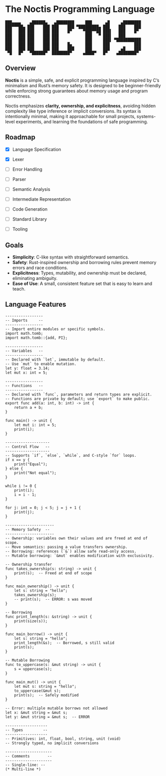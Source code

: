 # The Noctis Programming Language
```
███▄▄▄▄    ▄██████▄   ▄████████     ███      ▄█     ▄████████
███▀▀▀██▄ ███    ███ ███    ███ ▀█████████▄ ███    ███    ███
███   ███ ███    ███ ███    █▀     ▀███▀▀██ ███▌   ███    █▀
███   ███ ███    ███ ███            ███   ▀ ███▌   ███        
███   ███ ███    ███ ███            ███     ███▌ ▀███████████
███   ███ ███    ███ ███    █▄      ███     ███           ███
███   ███ ███    ███ ███    ███     ███     ███     ▄█    ███
 ▀█   █▀   ▀██████▀  ████████▀     ▄████▀   █▀    ▄████████▀
```                                                              
## Overview
**Noctis** is a simple, safe, and explicit programming language inspired by C’s minimalism and Rust’s memory safety. It is designed to be beginner-friendly while enforcing strong guarantees about memory usage and program correctness.  

Noctis emphasizes **clarity, ownership, and explicitness**, avoiding hidden complexity like type inference or implicit conversions. Its syntax is intentionally minimal, making it approachable for small projects, systems-level experiments, and learning the foundations of safe programming.

## Roadmap
- [X] Language Specification
- [X] Lexer
- [ ] Error Handling
- [ ] Parser
- [ ] Semantic Analysis
- [ ] Intermediate Representation
- [ ] Code Generation
- [ ] Standard Library
- [ ] Tooling


## Goals
- **Simplicity**: C-like syntax with straightforward semantics.
- **Safety**: Rust-inspired ownership and borrowing rules prevent memory errors and race conditions.
- **Explicitness**: Types, mutability, and ownership must be declared, eliminating ambiguity.
- **Ease of Use**: A small, consistent feature set that is easy to learn and teach.



## Language Features
```fng
-----------------
-- Imports     --
-----------------
-- Import entire modules or specific symbols.
import math.tomb;
import math.tomb::{add, PI};

-----------------
-- Variables   --
-----------------
-- Declared with `let`, immutable by default.
-- Use `mut` to enable mutation.
let y: float = 3.14;
let mut x: int = 5;

-----------------
-- Functions   --
-----------------
-- Declared with `func`, parameters and return types are explicit.
-- Functions are private by default; use `export` to make public.
export func add(a: int, b: int) -> int {
    return a + b;
}

func main() -> unit {
    let mut i: int = 5;
    print(i);
}

--------------------
-- Control Flow   --
--------------------
-- Supports `if`, `else`, `while`, and C-style `for` loops.
if x == y {
    print("Equal");
} else {
    print("Not equal");
}

while i != 0 {
    print(i);
    i = i - 1;
}

for j: int = 0; j < 5; j = j + 1 {
    print(j);
}

----------------------
-- Memory Safety  --
----------------------
-- Ownership: variables own their values and are freed at end of scope.
-- Move semantics: passing a value transfers ownership.
-- Borrowing: references (`&`) allow safe read-only access.
-- Mutable borrowing: `&mut` enables modification with exclusivity.

-- Ownership transfer
func takes_ownership(s: string) -> unit {
    print(s);  -- Freed at end of scope
}

func main_ownership() -> unit {
    let s: string = "hello";
    takes_ownership(s);
    -- print(s);  -- ERROR: s was moved
}

-- Borrowing
func print_length(s: &string) -> unit {
    print(size(s));
}

func main_borrow() -> unit {
    let s: string = "hello";
    print_length(&s);  -- Borrowed, s still valid
    print(s);
}

-- Mutable Borrowing
func to_uppercase(s: &mut string) -> unit {
    s = uppercase(s);
}

func main_mut() -> unit {
    let mut s: string = "hello";
    to_uppercase(&mut s);
    print(s);  -- Safely modified
}

-- Error: multiple mutable borrows not allowed
let x: &mut string = &mut s;
let y: &mut string = &mut s;  -- ERROR

-------------------
-- Types         --
-------------------
-- Primitives: int, float, bool, string, unit (void)
-- Strongly typed, no implicit conversions

---------------------
-- Comments        --
---------------------
-- Single-line: --
(* Multi-line *)
